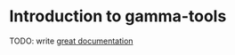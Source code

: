 # Introduction to gamma-tools

TODO: write [great documentation](http://jacobian.org/writing/what-to-write/)
